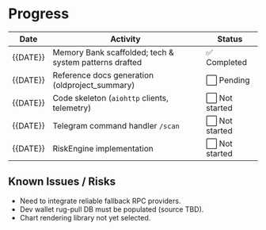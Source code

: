 # Progress

| Date | Activity | Status |
|------|----------|--------|
| {{DATE}} | Memory Bank scaffolded; tech & system patterns drafted | ✅ Completed |
| {{DATE}} | Reference docs generation (oldproject_summary) | ⬜ Pending |
| {{DATE}} | Code skeleton (`aiohttp` clients, telemetry) | ⬜ Not started |
| {{DATE}} | Telegram command handler `/scan` | ⬜ Not started |
| {{DATE}} | RiskEngine implementation | ⬜ Not started |

## Known Issues / Risks
* Need to integrate reliable fallback RPC providers.
* Dev wallet rug-pull DB must be populated (source TBD).
* Chart rendering library not yet selected. 